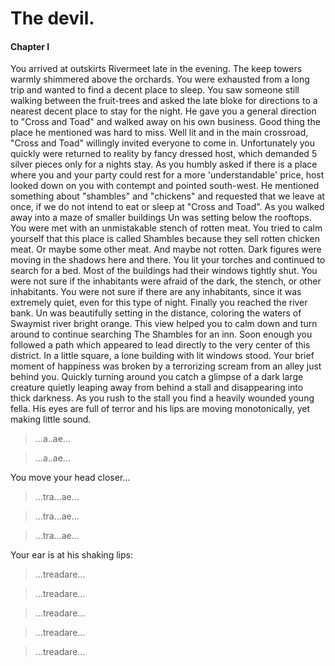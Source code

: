 # The devil.

#### Chapter I

You arrived at outskirts Rivermeet late in the evening. The keep towers warmly
shimmered above the orchards. You were exhausted from a long trip and wanted to
find a decent place to sleep. You saw someone still walking between the
fruit-trees and asked the late bloke for directions to a nearest decent place
to stay for the night. He gave you a general direction to "Cross and Toad" and
walked away on his own business. Good thing the place he mentioned was hard to
miss. Well lit and in the main crossroad, "Cross and Toad" willingly invited
everyone to come in. Unfortunately you quickly were returned to reality by
fancy dressed host, which demanded 5 silver pieces only for a nights stay.
As you humbly asked if there is a place where you and your party could rest for
a more 'understandable' price, host looked down on you with contempt and
pointed south-west. He mentioned something about "shambles" and "chickens" and
requested that we leave at once, if we do not intend to eat or sleep at "Cross
and Toad". As you walked away into a maze of smaller buildings Un was setting
below the rooftops. You were met with an unmistakable stench of rotten meat.
You tried to calm yourself that this place is called Shambles because they sell
rotten chicken meat. Or maybe some other meat. And maybe not rotten. Dark
figures were moving in the shadows here and there. You lit your torches and
continued to search for a bed. Most of the buildings had their windows tightly
shut. You were not sure if the inhabitants were afraid of the dark, the stench,
or other inhabitants. You were not sure if there are any inhabitants, since it
was extremely quiet, even for this type of night. Finally you reached the river
bank. Un was beautifully setting in the distance, coloring the waters of
Swaymist river bright orange. This view helped you to calm down and turn around
to continue searching The Shambles for an inn. Soon enough you followed a path
which appeared to lead directly to the very center of this district. In a
little square, a lone building with lit windows stood. Your brief moment of
happiness was broken by a terrorizing scream from an alley just behind you.
Quickly turning around you catch a glimpse of a dark large creature quietly
leaping away from behind a stall and disappearing into thick darkness. As you
rush to the stall you find a heavily wounded young fella. His eyes are full of
terror and his lips are moving monotonically, yet making little sound.

> ...a..ae...

> ...a..ae...

You move your head closer...

> ...tra...ae...

> ...tra...ae...

> ...tra...ae...

Your ear is at his shaking lips:

> ...treadare...

> ...treadare...

> ...treadare...

> ...treadare...

> ...treadare...
